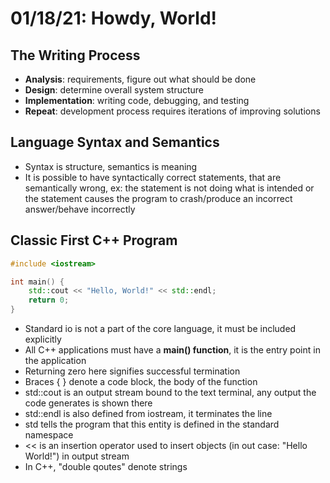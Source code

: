 # 01/18/21: Howdy, World!

## The Writing Process
- **Analysis**: requirements, figure out what should be done
- **Design**: determine overall system structure
- **Implementation**: writing code, debugging, and testing
- **Repeat**: development process requires iterations of improving solutions

## Language Syntax and Semantics
- Syntax is structure, semantics is meaning 
- It is possible to have syntactically correct statements, that are semantically wrong, ex: the statement is not doing what is intended or the statement causes the program to crash/produce an incorrect answer/behave incorrectly

## Classic First C++ Program
``` cpp
#include <iostream>

int main() {
    std::cout << "Hello, World!" << std::endl;
    return 0;
}
```

- Standard io is not a part of the core language, it must be included explicitly 
- All C++ applications must have a **main() function**, it is the entry point in the application
- Returning zero here signifies successful termination 
- Braces { } denote a code block, the body of the function
- std::cout is an output stream bound to the text terminal, any output the code generates is shown there 
- std::endl is also defined from iostream, it terminates the line
- std tells the program that this entity is defined in the standard namespace
- << is an insertion operator used to insert objects (in out case: "Hello World!") in output stream
- In C++, "double qoutes" denote strings